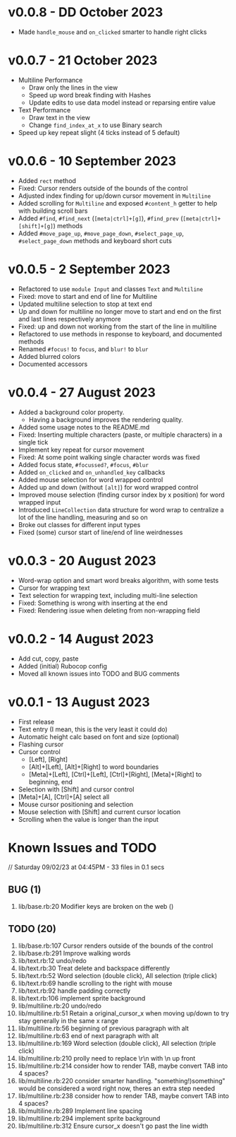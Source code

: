 # v0.0.8 - DD October 2023

* Made `handle_mouse` and `on_clicked` smarter to handle right clicks

# v0.0.7 - 21 October 2023

* Multiline Performance
  * Draw only the lines in the view
  * Speed up word break finding with Hashes
  * Update edits to use data model instead or reparsing entire value
* Text Performance
  * Draw text in the view
  * Change `find_index_at_x` to use Binary search
* Speed up key repeat slight (4 ticks instead of 5 default)

# v0.0.6 - 10 September 2023

* Added `rect` method
* Fixed: Cursor renders outside of the bounds of the control
* Adjusted index finding for up/down cursor movement in `Multiline`
* Added scrolling for `Multiline` and exposed `#content_h` getter to help with building scroll bars
* Added `#find`, `#find_next` (`[meta|ctrl]+[g]`), `#find_prev` (`[meta|ctrl]+[shift]+[g]`) methods
* Added `#move_page_up`, `#move_page_down`, `#select_page_up`, `#select_page_down` methods and keyboard short cuts


# v0.0.5 - 2 September 2023

* Refactored to use `module Input` and classes `Text` and `Multiline`
* Fixed: move to start and end of line for Multiline
* Updated multiline selection to stop at text end
* Up and down for multiline no longer move to start and end on the first and last lines respectively anymore
* Fixed: up and down not working from the start of the line in multiline
* Refactored to use methods in response to keyboard, and documented methods
* Renamed `#focus!` to `focus`, and `blur!` to `blur`
* Added blurred colors
* Documented accessors

# v0.0.4 - 27 August 2023

* Added a background color property.
  * Having a background improves the rendering quality.
* Added some usage notes to the README.md
* Fixed: Inserting multiple characters (paste, or multiple characters) in a single tick
* Implement key repeat for cursor movement
* Fixed: At some point walking single character words was fixed
* Added focus state, `#focussed?`, `#focus`, `#blur`
* Added `on_clicked` and `on_unhandled_key` callbacks
* Added mouse selection for word wrapped control
* Added up and down (without `[alt]`) for word wrapped control
* Improved mouse selection (finding cursor index by x position) for word wrapped input
* Introduced `LineCollection` data structure for word wrap to centralize a lot of the line handling, measuring and so on
* Broke out classes for different input types
* Fixed (some) cursor start of line/end of line weirdnesses

# v0.0.3 - 20 August 2023

* Word-wrap option and smart word breaks algorithm, with some tests
* Cursor for wrapping text
* Text selection for wrapping text, including multi-line selection
* Fixed: Something is wrong with inserting at the end
* Fixed: Rendering issue when deleting from non-wrapping field

# v0.0.2 - 14 August 2023

* Add cut, copy, paste
* Added (initial) Rubocop config
* Moved all known issues into TODO and BUG comments

# v0.0.1 - 13 August 2023

* First release
* Text entry (I mean, this is the very least it could do)
* Automatic height calc based on font and size (optional)
* Flashing cursor
* Cursor control
  * [Left], [Right]
  * [Alt]+[Left], [Alt]+[Right] to word boundaries
  * [Meta]+[Left], [Ctrl]+[Left], [Ctrl]+[Right], [Meta]+[Right] to beginning, end
* Selection with [Shift] and cursor control
* [Meta]+[A], [Ctrl]+[A] select all
* Mouse cursor positioning and selection
* Mouse selection with [Shift] and current cursor location
* Scrolling when the value is longer than the input

# Known Issues and TODO

// Saturday 09/02/23 at 04:45PM - 33 files in 0.1 secs

## BUG (1)
1. lib/base.rb:20         Modifier keys are broken on the web ()

## TODO (20)
1. lib/base.rb:107        Cursor renders outside of the bounds of the control
2. lib/base.rb:291        Improve walking words
3. lib/text.rb:12         undo/redo
4. lib/text.rb:30         Treat delete and backspace differently
5. lib/text.rb:52         Word selection (double click), All selection (triple click)
6. lib/text.rb:69         handle scrolling to the right with mouse
7. lib/text.rb:92         handle padding correctly
8. lib/text.rb:106        implement sprite background
9. lib/multiline.rb:20    undo/redo
10. lib/multiline.rb:51   Retain a original_cursor_x when moving up/down to try stay generally in the same x range
11. lib/multiline.rb:56   beginning of previous paragraph with alt
12. lib/multiline.rb:63   end of next paragraph with alt
13. lib/multiline.rb:169  Word selection (double click), All selection (triple click)
14. lib/multiline.rb:210  prolly need to replace \r\n with \n up front
15. lib/multiline.rb:214  consider how to render TAB, maybe convert TAB into 4 spaces?
16. lib/multiline.rb:220  consider smarter handling. "something!)something" would be considered a word right now, theres an extra step needed
17. lib/multiline.rb:238  consider how to render TAB, maybe convert TAB into 4 spaces?
18. lib/multiline.rb:289  Implement line spacing
19. lib/multiline.rb:294  implement sprite background
20. lib/multiline.rb:312  Ensure cursor_x doesn't go past the line width
